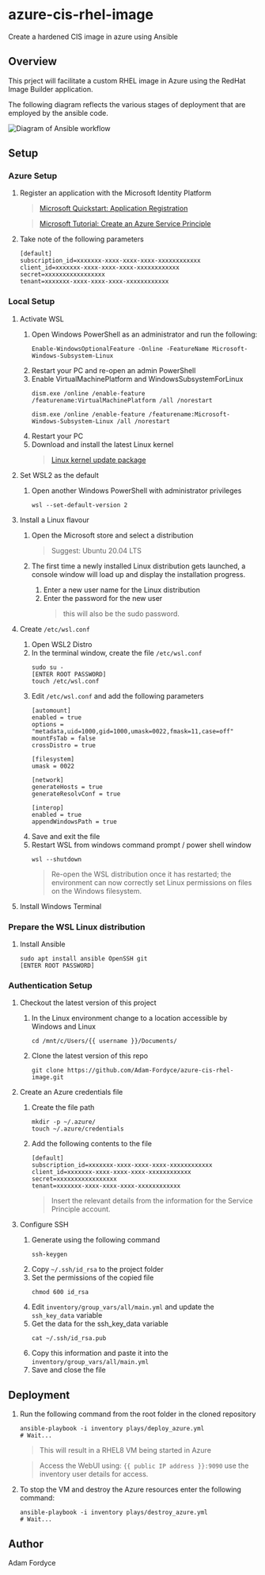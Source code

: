 # azure-cis-rhel-image
Create a hardened CIS image in azure using Ansible
## Overview

This prject will facilitate a custom RHEL image in Azure using the RedHat Image Builder application.

The following diagram reflects the various stages of deployment that are employed by the ansible code.

![Diagram of Ansible workflow](docs/CIS%20Hardened%20Image.drawio.png)
## Setup

### Azure Setup
1. Register an application with the Microsoft Identity Platform

    > [Microsoft Quickstart: Application Registration](https://docs.microsoft.com/en-us/azure/active-directory/develop/quickstart-register-app)

    > [Microsoft Tutorial: Create an Azure Service Principle](https://docs.microsoft.com/en-us/cli/azure/create-an-azure-service-principal-azure-cli?WT.mc_id=devto-blog-jedavis&view=azure-cli-latest)

1. Take note of the following parameters
    ```
    [default]
    subscription_id=xxxxxxx-xxxx-xxxx-xxxx-xxxxxxxxxxxx
    client_id=xxxxxxx-xxxx-xxxx-xxxx-xxxxxxxxxxxx
    secret=xxxxxxxxxxxxxxxxx
    tenant=xxxxxxx-xxxx-xxxx-xxxx-xxxxxxxxxxxx
    ```
### Local Setup

1. Activate WSL

    1. Open Windows PowerShell as an administrator and run the following:
        ```
        Enable-WindowsOptionalFeature -Online -FeatureName Microsoft-Windows-Subsystem-Linux
        ```
    1. Restart your PC and re-open an admin PowerShell
    1. Enable VirtualMachinePlatform and WindowsSubsystemForLinux
        ```
        dism.exe /online /enable-feature /featurename:VirtualMachinePlatform /all /norestart

        dism.exe /online /enable-feature /featurename:Microsoft-Windows-Subsystem-Linux /all /norestart
        ```
    1. Restart your PC
    1. Download and install the latest Linux kernel
        > [Linux kernel update package](https://aka.ms/wsl2kernel)

1. Set WSL2 as the default
    1. Open another Windows PowerShell with administrator privileges
        ```
        wsl --set-default-version 2
        ```

1. Install a Linux flavour
    1. Open the Microsoft store and select a distribution
        > Suggest: Ubuntu 20.04 LTS

    1. The first time a newly installed Linux distribution gets launched, a console window will load up and display the installation progress.
        1. Enter a new user name for the Linux distribution
        1. Enter the password for the new user
            > this will also be the sudo password.

1. Create `/etc/wsl.conf`

   1. Open WSL2 Distro
   1. In the terminal window, create the file `/etc/wsl.conf`
        ```
        sudo su -
        [ENTER ROOT PASSWORD]
        touch /etc/wsl.conf
        ```
   1. Edit `/etc/wsl.conf` and add the following parameters
        ```
        [automount]
        enabled = true
        options = "metadata,uid=1000,gid=1000,umask=0022,fmask=11,case=off"
        mountFsTab = false
        crossDistro = true

        [filesystem]
        umask = 0022

        [network]
        generateHosts = true
        generateResolvConf = true

        [interop]
        enabled = true
        appendWindowsPath = true
        ```
   1. Save and exit the file
   1. Restart WSL from windows command prompt / power shell window
        ```
        wsl --shutdown
        ```
        > Re-open the WSL distribution once it has restarted; the environment can now correctly set Linux permissions on files on the Windows filesystem.
1. Install Windows Terminal

### Prepare the WSL Linux distribution
1. Install Ansible
    ```
    sudo apt install ansible OpenSSH git
    [ENTER ROOT PASSWORD]
    ```

### Authentication Setup
1. Checkout the latest version of this project
    1. In the Linux environment change to a location accessible by Windows and Linux
        ```
        cd /mnt/c/Users/{{ username }}/Documents/
        ```
    1. Clone the latest version of this repo
        ```
        git clone https://github.com/Adam-Fordyce/azure-cis-rhel-image.git
        ```

1. Create an Azure credentials file
    1. Create the file path
        ```
        mkdir -p ~/.azure/
        touch ~/.azure/credentials
        ```
    1. Add the following contents to the file
        ```
        [default]
        subscription_id=xxxxxxx-xxxx-xxxx-xxxx-xxxxxxxxxxxx
        client_id=xxxxxxx-xxxx-xxxx-xxxx-xxxxxxxxxxxx
        secret=xxxxxxxxxxxxxxxxx
        tenant=xxxxxxx-xxxx-xxxx-xxxx-xxxxxxxxxxxx
        ```
        > Insert the relevant details from the information for the Service Principle account.

1. Configure SSH
    1. Generate using the following command
        ```
        ssh-keygen
        ```
    1. Copy `~/.ssh/id_rsa` to the project folder
    1. Set the permissions of the copied file
        ```
        chmod 600 id_rsa
        ```
    1. Edit `inventory/group_vars/all/main.yml` and update the `ssh_key_data` variable
    1. Get the data for the ssh_key_data variable
        ```
        cat ~/.ssh/id_rsa.pub
        ```
    1. Copy this information and paste it into the `inventory/group_vars/all/main.yml`
    1. Save and close the file

## Deployment

1. Run the following command from the root folder in the cloned repository

    ```
    ansible-playbook -i inventory plays/deploy_azure.yml
    # Wait...
    ```

    > This will result in a RHEL8 VM being started in Azure

    > Access the WebUI using: `{{ public IP address }}:9090` use the inventory user details for access.

1. To stop the VM and destroy the Azure resources enter the following command:

    ```
    ansible-playbook -i inventory plays/destroy_azure.yml
    # Wait...
    ```

## Author

Adam Fordyce
